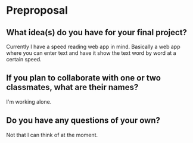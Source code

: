 # Preproposal

## What idea(s) do you have for your final project?

Currently I have a speed reading web app in mind. Basically a web app where you can enter text and have it show the text word by word at a certain speed.

## If you plan to collaborate with one or two classmates, what are their names?

I'm working alone.

## Do you have any questions of your own?

Not that I can think of at the moment.
